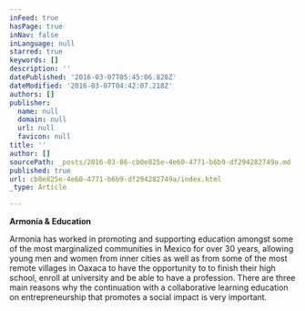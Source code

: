 ```yaml
---
inFeed: true
hasPage: true
inNav: false
inLanguage: null
starred: true
keywords: []
description: ''
datePublished: '2016-03-07T05:45:06.828Z'
dateModified: '2016-03-07T04:42:07.218Z'
authors: []
publisher:
  name: null
  domain: null
  url: null
  favicon: null
title: ''
author: []
sourcePath: _posts/2016-03-06-cb0e825e-4e60-4771-b6b9-df294282749a.md
published: true
url: cb0e825e-4e60-4771-b6b9-df294282749a/index.html
_type: Article

---
```

**Armonía & Education**

Armonía has worked in promoting and supporting education amongst some of the most marginalized communities in Mexico for over 30 years, allowing young men and women from inner cities as well as from some of the most remote villages in Oaxaca to have the opportunity to to finish their high school, enroll at university and be able to have a profession. There are three main reasons why the continuation with a collaborative learning education on entrepreneurship that promotes a social impact is very important.